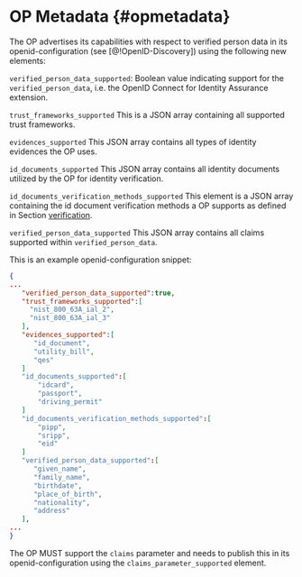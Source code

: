 # OP Metadata {#opmetadata}

The OP advertises its capabilities with respect to verified person data in its openid-configuration (see [@!OpenID-Discovery]) using the following new elements:

`verified_person_data_supported`: Boolean value indicating support for the `verified_person_data`, i.e. the OpenID Connect for Identity Assurance extension. 

`trust_frameworks_supported` This is a JSON array containing all supported trust frameworks.

`evidences_supported` This JSON array contains all types of identity evidences the OP uses.

`id_documents_supported` This JSON array contains all identity documents utilized by the OP for identity verification.

`id_documents_verification_methods_supported` This element is a JSON array containing the id document verification methods a OP supports as defined in Section [verification](#verification). 

`verified_person_data_supported` This JSON array contains all claims supported within `verified_person_data`.

This is an example openid-configuration snippet:

```json
{  
...
   "verified_person_data_supported":true,
   "trust_frameworks_supported":[
     "nist_800_63A_ial_2",
     "nist_800_63A_ial_3"
   ],
   "evidences_supported":[
      "id_document",
      "utility_bill",
      "qes"
   ]
   "id_documents_supported":[  
       "idcard",
       "passport",
       "driving_permit"
   ]
   "id_documents_verification_methods_supported":[  
       "pipp",
       "sripp",
       "eid"
   ]
   "verified_person_data_supported":[  
      "given_name",
      "family_name",
      "birthdate",
      "place_of_birth",
      "nationality",
      "address"
   ],
...
}
```

The OP MUST support the `claims` parameter and needs to publish this in its openid-configuration using the `claims_parameter_supported` element. 
